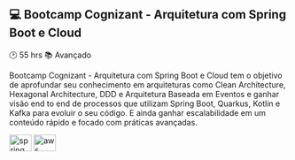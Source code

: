 ## 💻 Bootcamp Cognizant - Arquitetura com Spring Boot e Cloud

:clock2: 55 hrs
:books: Avançado

Bootcamp Cognizant - Arquitetura com Spring Boot e Cloud tem o objetivo de aprofundar seu conhecimento em arquiteturas como Clean Architecture, Hexagonal Architecture, DDD e Arquitetura Baseada em Eventos e ganhar visão end to end de processos que utilizam Spring Boot, Quarkus, Kotlin e Kafka para evoluir o seu código. E ainda ganhar escalabilidade em um conteúdo rápido e focado com práticas avançadas.

<div>
  <img align="center" alt="spring" height="30" width="40" src="https://cdn.jsdelivr.net/gh/devicons/devicon@latest/icons/spring/spring-original-wordmark.svg">
  <img align="center" alt="aws" height="30" width="40" src="https://cdn.jsdelivr.net/gh/devicons/devicon@latest/icons/amazonwebservices/amazonwebservices-original-wordmark.svg">
</div>
